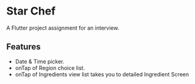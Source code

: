 # Star Chef

A Flutter project assignment for an interview.

## Features

- Date & Time picker.
- onTap of Region choice list.
- onTap of Ingredients view list takes you to detailed Ingredient Screen